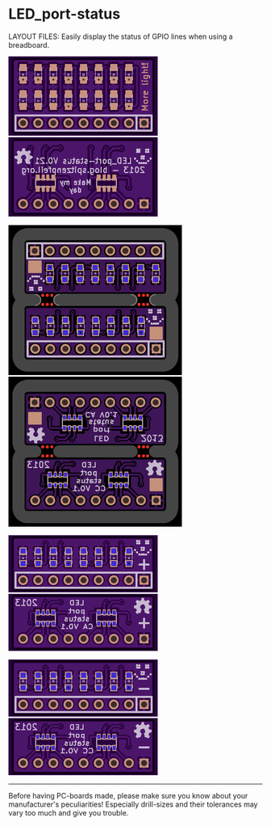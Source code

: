 
LED_port-status
===============

LAYOUT FILES: Easily display the status of GPIO lines when using a breadboard.

[![LED_port-status](/dual-mode/gerber_files/PNGs/LED_port-status__front_purple.png)](/dual-mode/gerber_files/PNGs/LED_port-status__front_purple.png)
[![LED_port-status](/dual-mode/gerber_files/PNGs/LED_port-status__back_purple.png)](/dual-mode/gerber_files/PNGs/LED_port-status__back_purple.png)

[![LED_port-status](/CA-CC-combo/gerber_files/PNGs/LED_port-status-CA-CC-combo__front_purple.png)](/CA-CC-combo/gerber_files/PNGs/LED_port-status-CA-CC-combo__front_purple.png)
[![LED_port-status](/CA-CC-combo/gerber_files/PNGs/LED_port-status-CA-CC-combo__back_purple.png)](/CA-CC-combo/gerber_files/PNGs/LED_port-status-CA-CC-combo__back_purple.png)

[![LED_port-status](/common-anode/gerber_files/PNGs/LED_port-status-CA__front_purple.png)](/common-anode/gerber_files/PNGs/LED_port-status-CA__front_purple.png)
[![LED_port-status](/common-anode/gerber_files/PNGs/LED_port-status-CA__back_purple.png)](/common-anode/gerber_files/PNGs/LED_port-status-CA__back_purple.png)

[![LED_port-status](/common-cathode/gerber_files/PNGs/LED_port-status-CC__front_purple.png)](/common-cathode/gerber_files/PNGs/LED_port-status-CC__front_purple.png)
[![LED_port-status](/common-cathode/gerber_files/PNGs/LED_port-status-CC__back_purple.png)](/common-cathode/gerber_files/PNGs/LED_port-status-CC__back_purple.png)


---

Before having PC-boards made, please make sure you know about your manufacturer's peculiarities!
Especially drill-sizes and their tolerances may vary too much and give you trouble.

